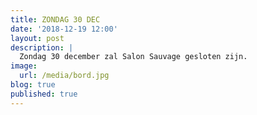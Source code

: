 ```yaml
---
title: ZONDAG 30 DEC
date: '2018-12-19 12:00'
layout: post
description: |
  Zondag 30 december zal Salon Sauvage gesloten zijn.
image:
  url: /media/bord.jpg
blog: true
published: true
---
```


